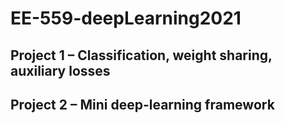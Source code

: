 # EE-559-deepLearning2021
## Project 1 – Classification, weight sharing, auxiliary losses
## Project 2 – Mini deep-learning framework
